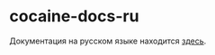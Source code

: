cocaine-docs-ru
===============

Документация на русском языке находится [здесь](/cocaine/cocaine-docs-ru/wiki).